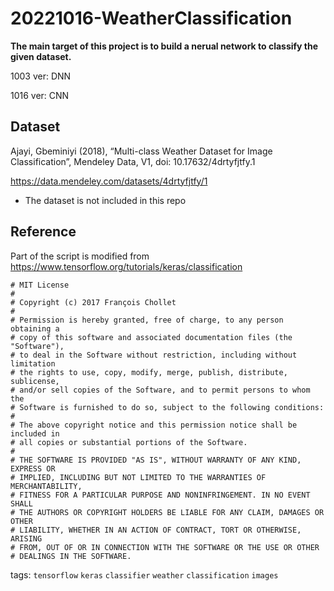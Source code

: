 # 20221016-WeatherClassification

**The main target of this project is to build a nerual network to classify the given dataset.**

1003 ver: DNN

1016 ver: CNN

## Dataset
Ajayi, Gbeminiyi (2018), “Multi-class Weather Dataset for Image Classification”, Mendeley Data, V1, doi: 10.17632/4drtyfjtfy.1

https://data.mendeley.com/datasets/4drtyfjtfy/1
* The dataset is not included in this repo

## Reference
Part of the script is modified from https://www.tensorflow.org/tutorials/keras/classification

```
# MIT License
#
# Copyright (c) 2017 François Chollet
#
# Permission is hereby granted, free of charge, to any person obtaining a
# copy of this software and associated documentation files (the "Software"),
# to deal in the Software without restriction, including without limitation
# the rights to use, copy, modify, merge, publish, distribute, sublicense,
# and/or sell copies of the Software, and to permit persons to whom the
# Software is furnished to do so, subject to the following conditions:
#
# The above copyright notice and this permission notice shall be included in
# all copies or substantial portions of the Software.
#
# THE SOFTWARE IS PROVIDED "AS IS", WITHOUT WARRANTY OF ANY KIND, EXPRESS OR
# IMPLIED, INCLUDING BUT NOT LIMITED TO THE WARRANTIES OF MERCHANTABILITY,
# FITNESS FOR A PARTICULAR PURPOSE AND NONINFRINGEMENT. IN NO EVENT SHALL
# THE AUTHORS OR COPYRIGHT HOLDERS BE LIABLE FOR ANY CLAIM, DAMAGES OR OTHER
# LIABILITY, WHETHER IN AN ACTION OF CONTRACT, TORT OR OTHERWISE, ARISING
# FROM, OUT OF OR IN CONNECTION WITH THE SOFTWARE OR THE USE OR OTHER
# DEALINGS IN THE SOFTWARE.
```

tags: `tensorflow` `keras` `classifier` `weather` `classification` `images`
